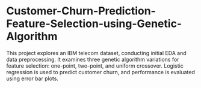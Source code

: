 # Customer-Churn-Prediction-Feature-Selection-using-Genetic-Algorithm
This project explores an IBM telecom dataset, conducting initial EDA and data preprocessing. It examines three genetic algorithm variations for feature selection: one-point, two-point, and uniform crossover. Logistic regression is used to predict customer churn, and performance is evaluated using error bar plots.
